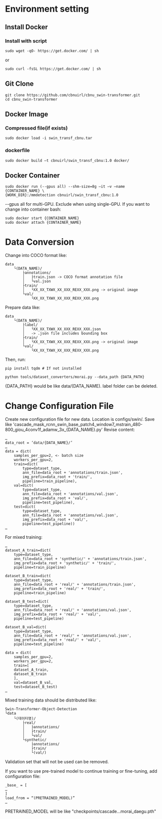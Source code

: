 # Environment setting

## Install Docker

### Install with script

```
sudo wget -qO- https://get.docker.com/ | sh
```
or
```
sudo curl -fsSL https://get.docker.com/ | sh
```

## Git Clone

```
git clone https://github.com/cbnuirl/cbnu_swin-transformer.git
cd cbnu_swin-transformer
```

## Docker Image

### Compressed file(if exists)

```
sudo docker load -i swin_transf_cbnu.tar
```

### dockerfile

```
sudo docker build –t cbnuirl/swin_transf_cbnu:1.0 docker/
```

## Docker Container

```
sudo docker run (--gpus all) --shm-size=8g –it –v —name {CONTAINER_NAME} \
{WORK_DIR}:/mmdetection cbnuirl/swin_transf_cbnu:1.0
```

--gpus all for multi-GPU. Exclude when using single-GPU.
If you want to change into container bash:
```
sudo docker start {CONTAINER_NAME}
sudo docker attach {CONTAINER_NAME}
```

# Data Conversion

Change into COCO format like:
```
data
	└(DATA_NAME)/
		├annotations/
		│	├train.json -> COCO format annotation file
		│	└val.json
		├train/
		│	└XX_XX_TXWX_XX_XXX_REXX_XXX.png -> original image
		└val/
			└XX_XX_TXWX_XX_XXX_REXX_XXX.png
```

Prepare data like:
```
data
	└(DATA_NAME)/
		├label/
		│	└XX_XX_TXWX_XX_XXX_REXX_XXX.json
		│	-> .json file includes bounding box
		├train/
		│	└XX_XX_TXWX_XX_XXX_REXX_XXX.png -> original image
		└val/
			└XX_XX_TXWX_XX_XXX_REXX_XXX.png
```

Then, run:
```
pip install tqdm # If not installed
```
```
python tools/dataset_converters/morai.py --data_path {DATA_PATH}
```

{DATA_PATH} would be like data/(DATA_NAME). label folder can be deleted.

# Change Configuration File

Create new configuration file for new data. Location is configs/swin/.
Save like 'cascade_mask_rcnn_swin_base_patch4_window7_mstrain_480-800_giou_4conv1f_adamw_3x_{DATA_NAME}.py'
Revise content:
```
…
data_root = ‘data/{DATA_NAME}/’
…
data = dict(
    samples_per_gpu=2, <- batch size
    workers_per_gpu=2,
    train=dict(
        type=dataset_type,
        ann_file=data_root + 'annotations/train.json',
        img_prefix=data_root + 'train/',
        pipeline=train_pipeline),
    val=dict(
        type=dataset_type,
        ann_file=data_root + 'annotations/val.json',
        img_prefix=data_root + 'val/',
        pipeline=test_pipeline),
    test=dict(
        type=dataset_type,
        ann_file=data_root + 'annotations/val.json',
        img_prefix=data_root + 'val/',
        pipeline=test_pipeline))
…
```

For mixed training:
```
…
dataset_A_train=dict(
    type=dataset_type,
    ann_file=data_root + 'synthetic/' + 'annotations/train.json',
    img_prefix=data_root + 'synthetic/' + 'train/',
    pipeline=train_pipeline)

dataset_B_train=dict(
    type=dataset_type,
    ann_file=data_root + 'real/' + 'annotations/train.json',
    img_prefix=data_root + 'real/' + 'train/',
    pipeline=train_pipeline)

dataset_B_test=dict(
    type=dataset_type,
    ann_file=data_root + 'real/' + 'annotations/val.json',
    img_prefix=data_root + 'real/' + 'val/',
    pipeline=test_pipeline)

dataset_B_val=dict(
    type=dataset_type,
    ann_file=data_root + 'real/' + 'annotations/val.json',
    img_prefix=data_root + 'real/' + 'val/',
    pipeline=test_pipeline)

data = dict(
    samples_per_gpu=2,
    workers_per_gpu=2,
    train=[
	dataset_A_train,
	dataset_B_train
    ],
    val=dataset_B_val,
    test=dataset_B_test)
…
```

Mixed training data should be distributed like:
```
Swin-Transformer-Object-Detection
└data
	└(데이터명)/
		├real/
		│	├annotations/
		│	├train/
		│	└val/
		└synthetic/
			├annotations/
			├train/
			└(val/)
```
Validation set that will not be used can be removed.

If you want to use pre-trained model to continue training or fine-tuning, add configuration file:
```
_base_ = [
…
]
load_from = “(PRETRAINED_MODEL)”
…
```
PRETRAINED_MODEL will be like "checkpoints/cascade…morai_daegu.pth"
